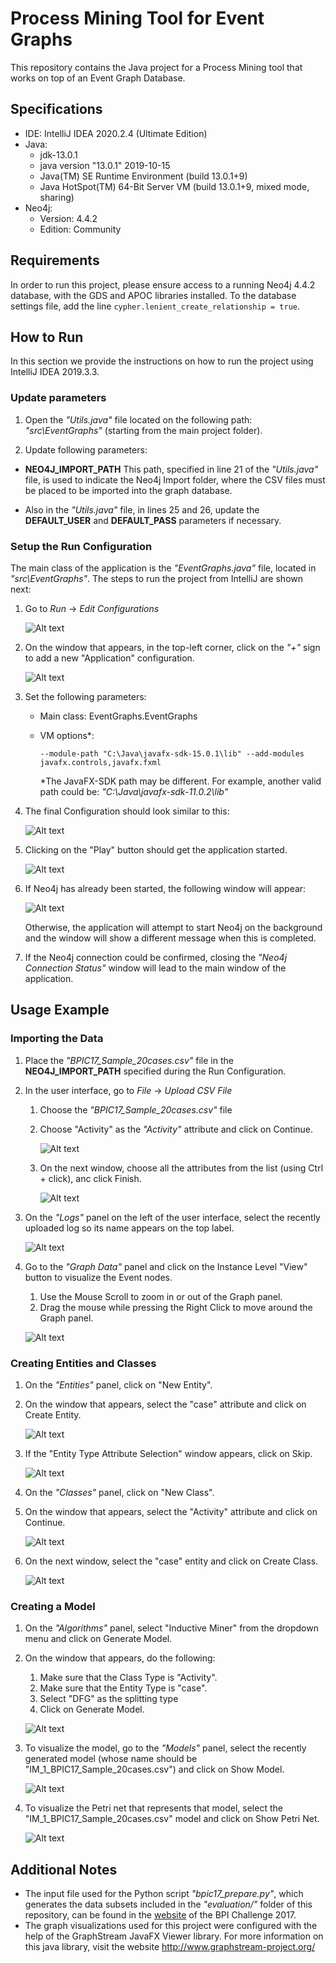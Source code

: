 # Process Mining Tool for Event Graphs

This repository contains the Java project for a Process Mining tool that works on top of an Event Graph Database.

## Specifications

- IDE: IntelliJ IDEA 2020.2.4 (Ultimate Edition)
- Java:
    - jdk-13.0.1
    - java version "13.0.1" 2019-10-15
    - Java(TM) SE Runtime Environment (build 13.0.1+9)
    - Java HotSpot(TM) 64-Bit Server VM (build 13.0.1+9, mixed mode, sharing)
 - Neo4j:
    - Version: 4.4.2
    - Edition: Community

## Requirements

In order to run this project, please ensure access to a running Neo4j 4.4.2 database, with the GDS and APOC libraries installed. 
To the database settings file, add the line `cypher.lenient_create_relationship = true`.

## How to Run

In this section we provide the instructions on how to run the project using IntelliJ IDEA 2019.3.3.

### Update parameters
1. Open the _"Utils.java"_ file located on the following path: _"src\EventGraphs\"_ (starting from the main project folder).

2. Update following parameters:
<!--     - **NEO4J_BAT_PATH**
    This path, specified in line 20 of the _"Utils.java"_ file, is used to run the start command on Neo4j and enable the remote interface (available at http://localhost:7474/).
    If using Neo4j Desktop, 
    ![Alt text](./img/bat_path.png) -->
    
- **NEO4J_IMPORT_PATH**
This path, specified in line 21 of the _"Utils.java"_ file, is used to indicate the Neo4j Import folder, where the CSV files must be placed to be imported into the graph database.

- Also in the _"Utils.java"_ file, in lines 25 and 26, update the **DEFAULT_USER** and **DEFAULT_PASS** parameters if necessary.

### Setup the Run Configuration

The main class of the application is the _"EventGraphs.java"_ file, located in _"src\EventGraphs\"_. The steps to run the project from IntelliJ are shown next:

1. Go to _Run_ -> _Edit Configurations_
    
    ![Alt text](./img/editConfig.png)
    
2. On the window that appears, in the top-left corner, click on the _"+"_ sign to add a new "Application" configuration.
    
    ![Alt text](./img/application.png)

3. Set the following parameters:
    - Main class: EventGraphs.EventGraphs
    - VM options*:
        
        `--module-path "C:\Java\javafx-sdk-15.0.1\lib" --add-modules javafx.controls,javafx.fxml`
     
        *The JavaFX-SDK path may be different. For example, another valid path could be: _"C:\Java\javafx-sdk-11.0.2\lib"_
    
4. The final Configuration should look similar to this:
    
    ![Alt text](./img/finalConfig.png)
    
5. Clicking on the "Play" button should get the application started.
    
    ![Alt text](./img/play.png)
    
6. If Neo4j has already been started, the following window will appear:
    
    ![Alt text](./img/connStatus.png)

    Otherwise, the application will attempt to start Neo4j on the background and the window will show a different message when this is completed.
    
7. If the Neo4j connection could be confirmed, closing the _"Neo4j Connection Status"_ window will lead to the main window of the application.

## Usage Example

### Importing the Data

1. Place the _"BPIC17_Sample_20cases.csv"_ file in the **NEO4J_IMPORT_PATH** specified during the Run Configuration.
2. In the user interface, go to _File_ -> _Upload CSV File_
    1. Choose the _"BPIC17_Sample_20cases.csv"_ file
    2. Choose "Activity" as the _"Activity"_ attribute and click on Continue.
    
        ![Alt text](./img/selAct.png)
    
    3. On the next window, choose all the attributes from the list (using Ctrl + click), anc click Finish.
    
        ![Alt text](./img/selAttr.png)
    
    
3.	On the _"Logs"_ panel on the left of the user interface, select the recently uploaded log so its name appears on the top label.

    ![Alt text](./img/logsPanel.png)
    
4. Go to the _"Graph Data"_ panel and click on the Instance Level "View" button to visualize the Event nodes.
    1. Use the Mouse Scroll to zoom in or out of the Graph panel.
    2. Drag the mouse while pressing the Right Click to move around the Graph panel.
    
    ![Alt text](./img/viewEvents.png)
    
### Creating Entities and Classes

1. On the _"Entities"_ panel, click on "New Entity".

2. On the window that appears, select the "case" attribute and click on Create Entity.

    ![Alt text](./img/createEntity.png)

3. If the "Entity Type Attribute Selection" window appears, click on Skip.

    ![Alt text](./img/etAttrSel.png)

4. On the _"Classes"_ panel, click on "New Class".

5. On the window that appears, select the "Activity" attribute and click on Continue.

    ![Alt text](./img/createClass1.png)

6. On the next window, select the "case" entity and click on Create Class.

    ![Alt text](./img/createClass2.png)

### Creating a Model

1. On the _"Algorithms"_ panel, select "Inductive Miner" from the dropdown menu and click on Generate Model.

2. On the window that appears, do the following:
    1. Make sure that the Class Type is "Activity".
    2. Make sure that the Entity Type is "case".
    3. Select "DFG" as the splitting type
    4. Click on Generate Model.
    
    ![Alt text](./img/imSel.png)

3. To visualize the model, go to the _"Models"_ panel, select the recently generated model (whose name should be "IM_1_BPIC17_Sample_20cases.csv") and click on Show Model.

    ![Alt text](./img/showModel.png)

4. To visualize the Petri net that represents that model, select the "IM_1_BPIC17_Sample_20cases.csv" model and click on Show Petri Net.

    ![Alt text](./img/showPetri.png)

## Additional Notes

- The input file used for the Python script _"bpic17_prepare.py"_, which generates the data subsets included in the _"evaluation/"_ folder of this repository, can be found in the [website](https://doi.org/10.4121/uuid:5f3067df-f10b-45da-b98b-86ae4c7a310b) of the BPI Challenge 2017.
- The graph visualizations used for this project were configured with the help of the GraphStream JavaFX Viewer library. For more information on this java library, visit the website <http://www.graphstream-project.org/>

